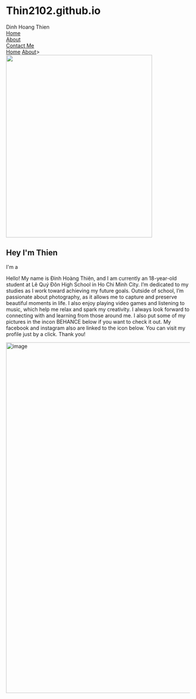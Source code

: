 # Thin2102.github.io
<!DOCTYPE html>
<html lang="en">
<head>
    <meta charset="UTF-8">
    <meta name="viewport" content="width=device-width, initial-scale=1.0">
    <link rel="stylesheet" href="https://cdnjs.cloudflare.com/ajax/libs/font-awesome/6.7.1/css/all.min.css">
    <title>DINH HOANG THIEN Portfolio</title>
    <link rel="stylesheet" href="12A2-28-Dinh-Hoang-Thien.css.css">
    <link rel="stylesheet" href="https://unpkg.com/aos@next/dist/aos.css" />
</head>
<body>
    <nav>
        <div class="nav-container">
            <div class="logo" data-aos="zoom-in" data-aos-duration="1000">
                <span>Dinh Hoang Thien</span>
            </div>
            <div class="links">
                <div class="link" data-aos="fade-up" data-aos-duration="1000" data-aos-delay="100"><a href="#">Home</a></div>
                <div class="link" data-aos="fade-up" data-aos-duration="1000" data-aos-delay="200"><a href="#">About</a></div>
                <div class="link contact-btn" data-aos="fade-up" data-aos-duration="1000" data-aos-delay="600"><a href="#">Contact Me</a></div>
            </div>
            <i class="fa-solid fa-bars hamburg" onclick="hamburg()"></i>
        </div>
        <div class="dropdown">
            <div class="links">
                <a href="">Home</a>
                <a href="">About</a>>
                <i class="fa-solid fa-xmark cancel" onclick="cancel()"></i>
            </div>
        </div>
    </nav>
        <section>
            <div class="main-container">
                <div class="image" data-aos="zoom-in-right" data-aos-duration="1500">
                    <img src="Thien.jpg" alt="" width="400" height="500">
                </div>
                <div class="content">
                    <h1 data-aos="fade-left" data-aos-duration="1000" data-aos-delay="800">Hey I'm <span>Thien</span></h1>
                    <div class="typewriter" data-aos="fade-right" data-aos-duration="1000" data-aos-delay="900">I'm a <span></span></div>
                    <p data-aos="flip-up" data-aos-duration="1000" data-aos-delay="1000">Hello! My name is Đinh Hoàng Thiên, and I am currently an 18-year-old student at Lê Quý Đôn High School in Ho Chi Minh City. I’m dedicated to my studies as I work toward achieving my future goals. Outside of school, I’m passionate about photography, as it allows me to capture and preserve beautiful moments in life. I also enjoy playing video games and listening to music, which help me relax and spark my creativity. I always look forward to connecting with and learning from those around me. I also put some of my pictures in the incon BEHANCE below if you want to check it out. My facebook and instagram also are linked to the icon below. You can visit my profile just by a click. Thank you!</p>
                    <div class="social-links" data-aos="flip-down" data-aos-duration="1000" data-aos-delay="1200">  
                        <a href="https://www.facebook.com/hoang.inh.thien.692636" target="_blank"><i class="fa-brands fa-facebook"></i></a>
                        <a href="https://www.behance.net/honginhthin" target="_blank"><i class="fa-brands fa-square-behance"></i></a>
                        <a href="https://www.instagram.com/toila_thien/" target="_blank"><i class="fa-brands fa-square-instagram"></i></a>
                    </div>
                </div>
            </div>
        </section>
        <script src="https://unpkg.com/aos@next/dist/aos.js"></script>
        <script>
          AOS.init({offset:0});
        </script>
        <script>
            function hamburg(){
                const navbar = document.querySelector(".dropdown")
                navbar.style.transform = "translateY(0px)"
            }
            function cancel(){
                const navbar = document.querySelector(".dropdown")
                navbar.style.transform = "translateY(-500px)"
            }
        </script>
</body>
</html>
<img width="960" height="960" alt="image" src="https://github.com/user-attachments/assets/b7d81ed1-32b9-4395-b704-05565ceff1c6" />
